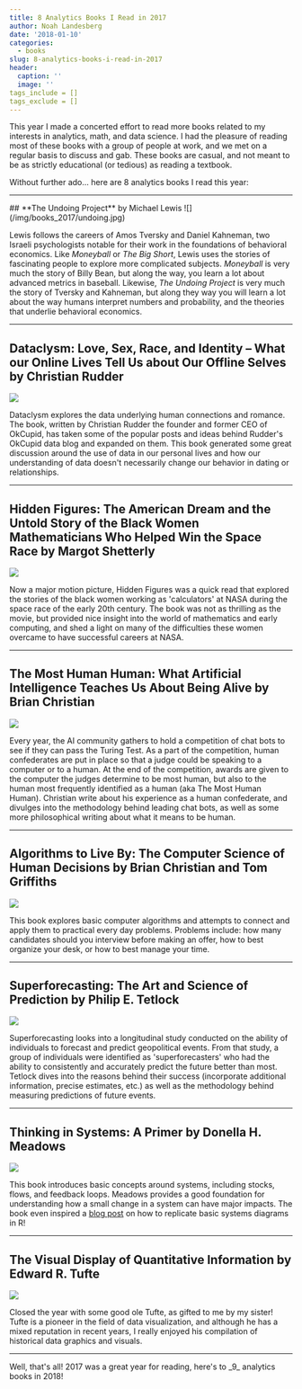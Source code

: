 ```yaml
---
title: 8 Analytics Books I Read in 2017
author: Noah Landesberg
date: '2018-01-10'
categories:
  - books
slug: 8-analytics-books-i-read-in-2017
header:
  caption: ''
  image: ''
tags_include = []
tags_exclude = []
---
```


This year I made a concerted effort to read more books related to my interests in analytics, math, and data science. I had the pleasure of reading most of these books with a group of people at work, and we met on a regular basis to discuss and gab. These books are casual, and not meant to be as strictly educational (or tedious) as reading a textbook.

Without further ado... here are 8 analytics books I read this year:
<hr>
## **The Undoing Project** by Michael Lewis  
![](/img/books_2017/undoing.jpg)  

Lewis follows the careers of Amos Tversky and Daniel Kahneman, two Israeli psychologists notable for their work in the foundations of behavioral economics. Like _Moneyball_ or _The Big Short_, Lewis uses the stories of fascinating people to explore more complicated subjects. _Moneyball_ is very much the story of Billy Bean, but along the way, you learn a lot about advanced metrics in baseball. Likewise, _The Undoing Project_ is very much the story of Tversky and Kahneman, but along they way you will learn a lot about the way humans interpret numbers and probability, and the theories that underlie behavioral economics.
<hr>

## **Dataclysm: Love, Sex, Race, and Identity – What our Online Lives Tell Us about Our Offline Selves** by Christian Rudder
![](/img/books_2017/dataclysm.jpg)  

Dataclysm explores the data underlying human connections and romance. The book, written by Christian Rudder the founder and former CEO of OkCupid, has taken some of the popular posts and ideas behind Rudder's OkCupid data blog and expanded on them. This book generated some great discussion around the use of data in our personal lives and how our understanding of data doesn't necessarily change our behavior in dating or relationships.
<hr>

## **Hidden Figures: The American Dream and the Untold Story of the Black Women Mathematicians Who Helped Win the Space Race** by Margot Shetterly
![](/img/books_2017/hidden.jpg)  

Now a major motion picture, Hidden Figures was a quick read that explored the stories of the black women working as 'calculators' at NASA during the space race of the early 20th century. The book was not as thrilling as the movie, but provided nice insight into the world of mathematics and early computing, and shed a light on many of the difficulties these women overcame to have successful careers at NASA.
<hr>

## **The Most Human Human: What Artificial Intelligence Teaches Us About Being Alive** by Brian Christian
![](/img/books_2017/human.jpg) 

Every year, the AI community gathers to hold a competition of chat bots to see if they can pass the Turing Test. As a part of the competition, human confederates are put in place so that a judge could be speaking to a computer or to a human. At the end of the competition, awards are given to the computer the judges determine to be most human, but also to the human most frequently identified as a human (aka The Most Human Human). Christian write about his experience as a human confederate, and divulges into the methodology behind leading chat bots, as well as some more philosophical writing about what it means to be human. 
<hr>

## **Algorithms to Live By: The Computer Science of Human Decisions** by Brian Christian and Tom Griffiths
![](/img/books_2017/algos.jpg) 

This book explores basic computer algorithms and attempts to connect and apply them to practical every day problems. Problems include: how many candidates should you interview before making an offer, how to best organize your desk, or how to best manage your time. 
<hr>

## **Superforecasting: The Art and Science of Prediction** by Philip E. Tetlock
![](/img/books_2017/super.jpg) 

Superforecasting looks into a longitudinal study conducted on the ability of individuals to forecast and predict geopolitical events. From that study, a group of individuals were identified as 'superforecasters' who had the ability to consistently and accurately predict the future better than most. Tetlock dives into the reasons behind their success (incorporate additional information, precise estimates, etc.) as well as the methodology behind measuring predictions of future events.
<hr>

## **Thinking in Systems: A Primer** by Donella H. Meadows
![](/img/books_2017/systems.jpg) 

This book introduces basic concepts around systems, including stocks, flows, and feedback loops. Meadows provides a good foundation for understanding how a small change in a system can have major impacts. The book even inspired a [blog post](https://www.noahlandesberg.com/post/thinking-in-systems-with-diagrammer/) on how to replicate basic systems diagrams in R!
<hr>

## **The Visual Display of Quantitative Information** by Edward R. Tufte
![](/img/books_2017/tufte.jpg) 

Closed the year with some good ole Tufte, as gifted to me by my sister! Tufte is a pioneer in the field of data visualization, and although he has a mixed reputation in recent years, I really enjoyed his compilation of historical data graphics and visuals.

<hr>
Well, that's all! 2017 was a great year for reading, here's to _9_ analytics books in 2018!